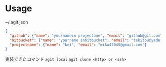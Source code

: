 # Usage
~/.agit.json
```~/.agit.json
{
  "github": {"name": "yournamein projectone", "email": "github@git.com"},
  "bitbucket": {"name": "yourname inbitbucket", "email": "tekitou@yade.jp"},
  "projectname": {"name": "kei", "email": "mika47049@gmail.com"}
}
```
実装できたコマンド
`agit local`
`agit clone <http> or <ssh>`